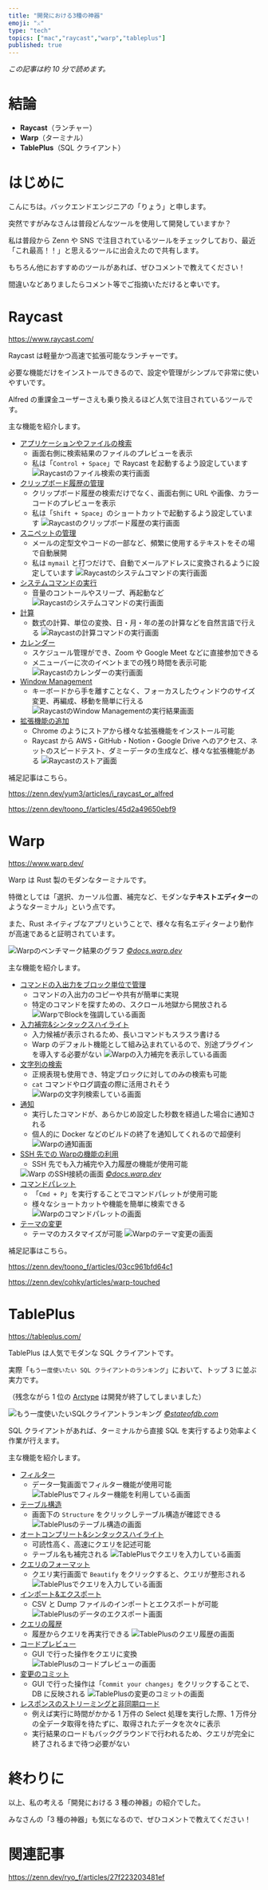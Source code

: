 ```yaml
---
title: "開発における3種の神器"
emoji: "⚔️"
type: "tech"
topics: ["mac","raycast","warp","tableplus"]
published: true
---
```


*この記事は約 10 分で読めます。*

# 結論

- **Raycast**（ランチャー）
- **Warp**（ターミナル）
- **TablePlus**（SQL クライアント）

# はじめに

こんにちは。バックエンドエンジニアの「りょう」と申します。

突然ですがみなさんは普段どんなツールを使用して開発していますか？

私は普段から Zenn や SNS で注目されているツールをチェックしており、最近「これ最高！！」と思えるツールに出会えたので共有します。

もちろん他におすすめのツールがあれば、ぜひコメントで教えてください！

間違いなどありましたらコメント等でご指摘いただけると幸いです。

# Raycast

https://www.raycast.com/

Raycast は軽量かつ高速で拡張可能なランチャーです。

必要な機能だけをインストールできるので、設定や管理がシンプルで非常に使いやすいです。

Alfred の重課金ユーザーさえも乗り換えるほど人気で注目されているツールです。

主な機能を紹介します。

- [アプリケーションやファイルの検索](https://www.raycast.com/extensions/file-search)
  - 画面右側に検索結果のファイルのプレビューを表示
  - 私は「`Control + Space`」で Raycast を起動するよう設定しています
  ![Raycastのファイル検索の実行画面](/images/raycast_file_search.png)
- [クリップボード履歴の管理](https://www.raycast.com/extensions/clipboard-history)
  - クリップボード履歴の検索だけでなく、画面右側に URL や画像、カラーコードのプレビューを表示
  - 私は「`Shift + Space`」のショートカットで起動するよう設定しています
  ![Raycastのクリップボード履歴の実行画面](/images/raycast_clip_board_cmd.png)
- [スニペットの管理](https://www.raycast.com/extensions/snippets)
  - メールの定型文やコードの一部など、頻繁に使用するテキストをその場で自動展開
  - 私は `mymail` と打つだけで、自動でメールアドレスに変換されるように設定しています
  ![Raycastのシステムコマンドの実行画面](/images/raycast_snippets_cmd.png)
- [システムコマンドの実行](https://www.raycast.com/extensions/system)
  - 音量のコントールやスリープ、再起動など
  ![Raycastのシステムコマンドの実行画面](/images/raycast_system_cmd.png)
- [計算](https://www.raycast.com/extensions/calculator)
  - 数式の計算、単位の変換、日・月・年の差の計算などを自然言語で行える
  ![Raycastの計算コマンドの実行画面](/images/raycast_calc_cmd.png)
- [カレンダー](https://www.raycast.com/extensions/calendar)
  - スケジュール管理ができ、Zoom や Google Meet などに直接参加できる
  - メニューバーに次のイベントまでの残り時間を表示可能
  ![Raycastのカレンダーの実行画面](/images/raycast_calender.png)
- [Window Management](https://www.raycast.com/extensions/window-management)
  - キーボードから手を離すことなく、フォーカスしたウィンドウのサイズ変更、再編成、移動を簡単に行える
  ![RaycastのWindow Managementの実行結果画面](/images/raycast_window_management.png)
- [拡張機能の追加](https://www.raycast.com/store)
  - Chrome のようにストアから様々な拡張機能をインストール可能
  - Raycast から AWS・GitHub・Notion・Google Drive へのアクセス、ネットのスピードテスト、ダミーデータの生成など、様々な拡張機能がある
  ![Raycastのストア画面](/images/raycast_store.png)

補足記事はこちら。

https://zenn.dev/yum3/articles/i_raycast_or_alfred

https://zenn.dev/toono_f/articles/45d2a49650ebf9

# Warp

https://www.warp.dev/

Warp は Rust 製のモダンなターミナルです。

特徴としては「選択、カーソル位置、補完など、モダンな**テキストエディター**のようなターミナル」という点です。

また、Rust ネイティブなアプリということで、様々な有名エディターより動作が高速であると証明されています。
<!-- textlint-disable rousseau -->
![Warpのベンチマーク結果のグラフ](/images/warp_benchmark.png)
*[&copy;docs.warp.dev](https://docs.warp.dev/how-does-warp-compare/performance)*
<!-- textlint-disable rousseau -->
主な機能を紹介します。

- [コマンドの入出力をブロック単位で管理](https://docs.warp.dev/features/blocks)
  - コマンドの入出力のコピーや共有が簡単に実現
  - 特定のコマンドを探すための、スクロール地獄から開放される
  ![WarpでBlockを強調している画面](/images/warp_block.png)
- [入力補完&シンタックスハイライト](https://docs.warp.dev/features/completions)
  - 入力候補が表示されるため、長いコマンドもスラスラ書ける
  - Warp のデフォルト機能として組み込まれているので、別途プラグインを導入する必要がない
  ![Warpの入力補完を表示している画面](/images/warp_suggestion.png)
- [文字列の検索](https://docs.warp.dev/features/find)
  - 正規表現も使用でき、特定ブロックに対してのみの検索も可能
  - `cat` コマンドやログ調査の際に活用されそう
  ![Warpの文字列検索している画面](/images/warp_find.png)
- [通知](https://docs.warp.dev/features/notifications)
  - 実行したコマンドが、あらかじめ設定した秒数を経過した場合に通知される
  - 個人的に Docker などのビルドの終了を通知してくれるので超便利
  ![Warpの通知画面](/images/warp_notification.png)
- [SSH 先での Warpの機能の利用](https://docs.warp.dev/features/ssh)
  - SSH 先でも入力補完や入力履歴の機能が使用可能
  <!-- textlint-disable rousseau -->
  ![Warp のSSH接続の画面](/images/warp_ssh.png)
  *[&copy;docs.warp.dev](https://docs.warp.dev/features/ssh)*
  <!-- textlint-enable rousseau -->
- [コマンドパレット](https://docs.warp.dev/features/command-palette)
  - 「`Cmd + P`」を実行することでコマンドパレットが使用可能
  - 様々なショートカットや機能を簡単に検索できる
  ![Warpのコマンドパレットの画面](/images/warp_command_palette.png)
- [テーマの変更](https://docs.warp.dev/features/themes)
  - テーマのカスタマイズが可能
  ![Warpのテーマ変更の画面](/images/warp_change_theme.png)

補足記事はこちら。

https://zenn.dev/toono_f/articles/03cc961bfd64c1

https://zenn.dev/cohky/articles/warp-touched

# TablePlus

https://tableplus.com/

TablePlus は人気でモダンな SQL クライアントです。

実際「`もう一度使いたい SQL クライアントのランキング`」において、トップ 3 に並ぶ実力です。

（残念ながら 1 位の [Arctype](https://arctype.com/) は開発が終了してしまいました）
<!-- textlint-disable rousseau -->
![もう一度使いたいSQLクライアントランキング](/images/tableplus_ranking.png)
*[&copy;stateofdb.com](https://stateofdb.com/sql-db-clients)*
<!-- textlint-disable rousseau -->
SQL クライアントがあれば、ターミナルから直接 SQL を実行するより効率よく作業が行えます。

主な機能を紹介します。

- [フィルター](https://docs.tableplus.com/gui-tools/filter)
  - データ一覧画面でフィルター機能が使用可能
  ![TablePlusでフィルター機能を利用している画面](/images/tableplus_filter.png)
- [テーブル構造](https://docs.tableplus.com/gui-tools/working-with-table/table#view-table-structure)
  - 画面下の `Structure` をクリックしテーブル構造が確認できる
  ![TablePlusのテーブル構造の画面](/images/tableplus_table_structure.png)
- [オートコンプリート&シンタックスハイライト](https://docs.tableplus.com/query-editor/autocomplete)
  - 可読性高く、高速にクエリを記述可能
  - テーブル名も補完される
  ![TablePlusでクエリを入力している画面](/images/tableplus_suggestion.png)
- [クエリのフォーマット](https://docs.tableplus.com/query-editor/query-reformat)
  - クエリ実行画面で `Beautify` をクリックすると、クエリが整形される
  ![TablePlusでクエリを入力している画面](/images/tableplus_format.png)
- [インポート&エクスポート](https://docs.tableplus.com/gui-tools/import-and-export)
  - CSV と Dump ファイルのインポートとエクスポートが可能
  ![TablePlusのデータのエクスポート画面](/images/tableplus_export.png)
- [クエリの履歴](https://docs.tableplus.com/query-editor/query-history)
  - 履歴からクエリを再実行できる
  ![TablePlusのクエリ履歴の画面](/images/tableplus_query_history.png)
- [コードプレビュー](https://docs.tableplus.com/gui-tools/code-review-and-safemode/code-preview)
  - GUI で行った操作をクエリに変換
  ![TablePlusのコードプレビューの画面](/images/tableplus_code_preview.png)
- [変更のコミット](https://docs.tableplus.com/gui-tools/code-review-and-safemode/commit-changes)
  - GUI で行った操作は「`Commit your changes`」をクリックすることで、DB に反映される
  ![TablePlusの変更のコミットの画面](/images/tableplus_commit_changes.png)
- [レスポンスのストリーミングと非同期ロード](https://docs.tableplus.com/query-editor/streaming-results-and-async-loading)
  - 例えば実行に時間がかかる 1 万件の Select 処理を実行した際、1 万件分の全データ取得を待たずに、取得されたデータを次々に表示
  - 実行結果のロードもバックグラウンドで行われるため、クエリが完全に終了されるまで待つ必要がない

# 終わりに

以上、私の考える「開発における 3 種の神器」の紹介でした。

みなさんの「3 種の神器」も気になるので、ぜひコメントで教えてください！

# 関連記事

https://zenn.dev/ryo_f/articles/27f223203481ef
